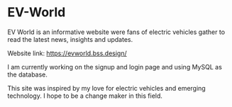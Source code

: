 # EV-World
EV World is an informative website were fans of electric vehicles gather to read the latest news, insights and updates.

Website link: https://evworld.bss.design/

I am currently working on the signup and login page and using MySQL as the database.



This site was inspired by my love for electric vehicles and emerging technology. I hope to be a change maker in this field.



